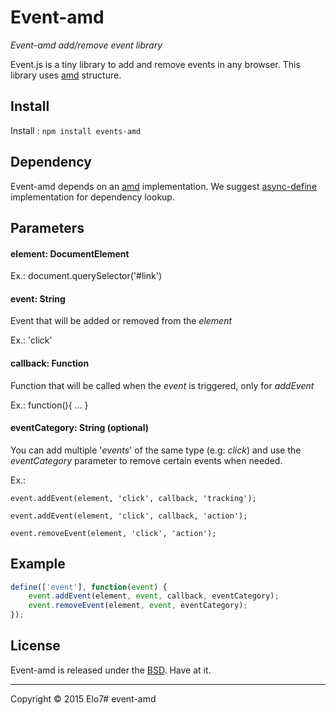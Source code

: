# Event-amd

_Event-amd add/remove event library_

Event.js is a tiny library to add and remove events in any browser. This library uses [amd](http://en.wikipedia.org/wiki/Asynchronous_module_definition) structure.

## Install

Install : `npm install events-amd`

## Dependency

Event-amd depends on an [amd](http://en.wikipedia.org/wiki/Asynchronous_module_definition) implementation. We suggest [async-define](https://gist.github.com/sergiolopes/5778124) implementation for dependency lookup.

## Parameters

#### element: DocumentElement
Ex.: document.querySelector('#link')


#### event: String
Event that will be added or removed from the _element_

Ex.: 'click'


#### callback: Function
Function that will be called when the _event_ is triggered, only for _addEvent_

Ex.: function(){ ... }


#### eventCategory: String (optional)
You can add multiple '_events_' of the same type (e.g: _click_) and use the _eventCategory_ parameter to remove certain events when needed.

Ex.:

	event.addEvent(element, 'click', callback, 'tracking');

	event.addEvent(element, 'click', callback, 'action');

	event.removeEvent(element, 'click', 'action');

## Example

``` js
define(['event'], function(event) {
	event.addEvent(element, event, callback, eventCategory);
	event.removeEvent(element, event, eventCategory);
});
```

## License

Event-amd is released under the [BSD](https://github.com/elo7/event-amd/blob/master/LICENSE). Have at it.

* * *

Copyright :copyright: 2015 Elo7# event-amd
